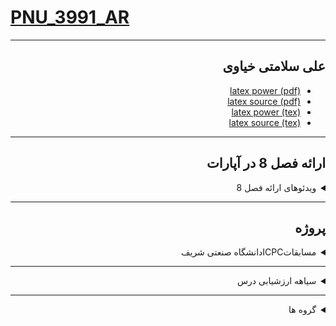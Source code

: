 # [PNU_3991_AR](https://github.com/alisalamati/PNU_3991_AR)
---------
<div dir="rtl">
 
## علی سلامتی خیاوی
- [latex power (pdf)](https://github.com/alisalamati/PNU_3991AR-Theory-of-Languages-and-Machines/blob/main/latex-pdf/%D8%B9%D9%84%DB%8C%20%D8%B3%D9%84%D8%A7%D9%85%D8%AA%DB%8C_Power(117-120).pdf)
- [latex source (pdf)](https://github.com/alisalamati/PNU_3991AR-Theory-of-Languages-and-Machines/blob/main/latex-pdf/%D9%84%D8%A7%D8%AA%DA%A9%20%D8%B9%D9%84%DB%8C%20%D8%B3%D9%84%D8%A7%D9%85%D8%AA%DB%8C%20(117-120).pdf)
- [latex power (tex)](https://github.com/alisalamati/PNU_3991AR-Theory-of-Languages-and-Machines/blob/main/latex-(.tex)/%D8%B9%D9%84%DB%8C%20%D8%B3%D9%84%D8%A7%D9%85%D8%AA%DB%8C_Power(117-120).tex)
- [latex source (tex)](https://github.com/alisalamati/PNU_3991AR-Theory-of-Languages-and-Machines/blob/main/latex-(.tex)/%D9%84%D8%A7%D8%AA%DA%A9%20%D8%B9%D9%84%DB%8C%20%D8%B3%D9%84%D8%A7%D9%85%D8%AA%DB%8C%20(117-120).tex)
 
------------------
 ## ارائه فصل 8 در آپارات

<details>
    <summary>ویدئوهای ارائه فصل 8</summary>
 
   - [ویدئو ارائه فصل 8 درس نظریه زبان ها و ماشین ها-قسمت اول](https://www.aparat.com/v/ne70W)
   - [ویدئو ارائه فصل 8 درس نظریه زبان ها و ماشین ها-قسمت دوم](https://aparat.com/v/wqUTy)
   - [ویدئو ارائه فصل 8 درس نظریه زبان ها و ماشین ها-قسمت سوم](https://aparat.com/v/k1dxY)
   - [ویدئو ارائه فصل 8 درس نظریه زبان ها و ماشین ها-قسمت چهارم](https://aparat.com/v/WkGdE)
   - [ویدئو ارائه فصل 8 درس نظریه زبان ها و ماشین ها-قسمت پنجم](https://aparat.com/v/w0YLP)
   - [ویدئو ارائه فصل 8 درس نظریه زبان ها و ماشین ها-قسمت ششم](https://aparat.com/v/wUMK7)
   
</details>

------------------
 ## پروژه

<details>
    <summary>مسابقاتICPCدانشگاه صنعتی شریف</summary>
 
   - [ویدئو ارائه فصل 8 درس نظریه زبان ها و ماشین ها-قسمت اول](https://www.aparat.com/v/ne70W)
   - [ویدئو ارائه فصل 8 درس نظریه زبان ها و ماشین ها-قسمت دوم](https://aparat.com/v/wqUTy)
   - [ویدئو ارائه فصل 8 درس نظریه زبان ها و ماشین ها-قسمت سوم](https://aparat.com/v/k1dxY)
   - [ویدئو ارائه فصل 8 درس نظریه زبان ها و ماشین ها-قسمت چهارم](https://aparat.com/v/WkGdE)
   - [ویدئو ارائه فصل 8 درس نظریه زبان ها و ماشین ها-قسمت پنجم](https://aparat.com/v/w0YLP)
   - [ویدئو ارائه فصل 8 درس نظریه زبان ها و ماشین ها-قسمت ششم](https://aparat.com/v/wUMK7)
   
</details>

------------------
   <details>
 <summary>سیاهه ارزشیابی درس</summary>
 
1. **ارائه شفاهی یک فصل از کتاب مرجع اصلی درس**  
    - شماره ردیف دانشجو به پیمانه 11 
     ##### **مدت زمان ارائه هر فصل حداقل 45 دقیقه و حداکثر 90 دقیقه**
    
2. **ارائه نوشتاری درس از منابع دیگر با لاتک** 
    - [**مخزن کتاب**](https://github.com/AliRazavi-edu/Book_IntroductionToAutomataTheory_Kandar)
    - [Shyamalendu Kandar](http://library.lol/main/BA5FF8420F90F861837783127F524EC8) - Introduction to Automata Theory, Formal Languages and Computation-Pearson Education India (2016)
        - **از صفحه :** [([شماره ردیف کل دانشجو](#StudentsList) - 1) * 4] + 1
        - **تا صفحه :**  [(شماره ردیف کل دانشجو) * 4]
            - [منو ببین!](https://mahdi-hashemi.github.io/Calculate_pages/index.html)
     - **راهنمایی** : نمونه کتاب دارای گراف و فرمول 
          - [**Book of Algorithmic Graph Theory**](https://github.com/jonasagx/graphbook)

3. **ارائه شفاهی دو مساله از منابع دیگر با لاتک** 
    - [Shyamalendu Kandar](http://library.lol/main/BA5FF8420F90F861837783127F524EC8) - Introduction to Automata Theory, Formal Languages and Computation-Pearson Education India (2016)
    	- [beamer-tutorial](http://web.mit.edu/rsi/www/pdfs/beamer-tutorial.pdf)
        - [**A collection of custom Beamer themes**](https://github.com/martinbjeldbak/ultimate-beamer-theme-list)
        - [**A clean, simple and extensible template for presentations. Supports XeTeX and Beamer**](https://github.com/RatulSaha/presento)
        - [**A simple, minimalistic Beamer theme to keep eyes on the content**](https://github.com/martinbjeldbak/beamertheme-bjeldbak)
        
       </details>
       
        ---------------
        <details>
 
<summary> گروه ها </summary>

1. G-TOLAM 01
    1. [_TLM01-30 علی سلامتی](https://github.com/AliRazavi-edu/PNU_3991/tree/master/_BSc/Theory-of-Languages-and-Machines/_1115157_01/30_%D8%B9%D9%84%D9%8A%20%D8%B3%D9%84%D8%A7%D9%85%D8%AA%D9%8A%20%D8%AE%D9%8A%D8%A7%D9%88%D9%8A)
    1. [_TLM01-16 مریم حاجی عزیزی](https://github.com/AliRazavi-edu/PNU_3991/tree/master/_BSc/Theory-of-Languages-and-Machines/_1115157_01/16_%D9%85%D8%B1%D9%8A%D9%85%20%D8%AD%D8%A7%D8%AC%D9%8A%20%D8%B9%D8%B2%D9%8A%D8%B2%D9%8A) 
    1. [TLM01-33 حانیه شعبان بلوکات](https://github.com/AliRazavi-edu/PNU_3991/tree/master/_BSc/Theory-of-Languages-and-Machines/_1115157_01/33_%D8%AD%D8%A7%D9%86%D9%8A%D9%87%20%D8%B4%D8%B9%D8%A8%D8%A7%D9%86%20%D8%A8%D9%84%D9%88%D9%83%D8%A7%D8%AA)  
    1. [TLM01-66 علی رضا نجفی راد](https://github.com/AliRazavi-edu/PNU_3991/tree/master/_BSc/Theory-of-Languages-and-Machines/_1115157_01/66_%D8%B9%D9%84%D9%8A%20%D8%B1%D8%B6%D8%A7%20%D9%86%D8%AC%D9%81%D9%8A%20%D8%B1%D8%A7%D8%AF)      
    1. [TLM01-60 الهه محمدزاده نيلق](https://github.com/AliRazavi-edu/PNU_3991/tree/master/_BSc/Theory-of-Languages-and-Machines/_1115157_01/60_%D8%A7%D9%84%D9%87%D9%87%20%D9%85%D8%AD%D9%85%D8%AF%D8%B2%D8%A7%D8%AF%D9%87%20%D9%86%D9%8A%D9%84%D9%82)
    1. [TLM02-09 مهدیه بابایی](https://github.com/AliRazavi-edu/PNU_3991/tree/master/_BSc/Theory-of-Languages-and-Machines/_1115157_02/09_%D9%85%D9%87%D8%AF%D9%8A%D9%87%20%D8%A8%D8%A7%D8%A8%D8%A7%D8%A6%D9%8A)
    1. [TLM02-46 زهرا قائد رحمت](https://github.com/AliRazavi-edu/PNU_3991/tree/master/_BSc/Theory-of-Languages-and-Machines/_1115157_02/46_%D8%B2%D9%87%D8%B1%D8%A7%20%D9%82%D8%A7%D8%A6%D8%AF%D8%B1%D8%AD%D9%85%D8%AA)
    1. [TLM02-48رضا کاظمی زاده](https://github.com/AliRazavi-edu/PNU_3991/tree/master/_BSc/Theory-of-Languages-and-Machines/_1115157_02/48_%D8%B1%D8%B6%D8%A7%20%D9%83%D8%A7%D8%B8%D9%85%D9%8A%20%D8%B2%D8%A7%D8%AF%D9%87)
    1. [TLM01-05 سینا اکبری کلیشادی](https://github.com/AliRazavi-edu/PNU_3991/tree/master/_BSc/Theory-of-Languages-and-Machines/_1115157_01/05_%D8%B3%D9%8A%D9%86%D8%A7%20%D8%A7%D9%83%D8%A8%D8%B1%D9%8A%20%D9%83%D9%84%D9%8A%D8%B4%D8%A7%D8%AF%D9%8A)
    1. [TLM02-61صبا مقدم زرندی ](https://github.com/AliRazavi-edu/PNU_3991/tree/master/_BSc/Theory-of-Languages-and-Machines/_1115157_02/61_%D8%B5%D8%A8%D8%A7%20%D9%85%D9%82%D8%AF%D9%85%20%D8%B2%D8%B1%D9%86%D8%AF%D9%8A)
    
</details>
</div>
